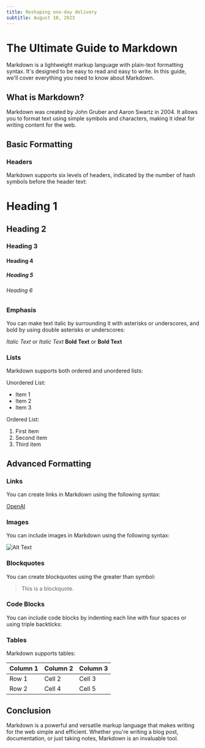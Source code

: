 ```yaml
---
title: Reshaping one-day delivery
subtitle: August 10, 2023
---
```



# The Ultimate Guide to Markdown

Markdown is a lightweight markup language with plain-text formatting syntax. It's designed to be easy to read and easy to write. In this guide, we'll cover everything you need to know about Markdown.

## What is Markdown?

Markdown was created by John Gruber and Aaron Swartz in 2004. It allows you to format text using simple symbols and characters, making it ideal for writing content for the web.

## Basic Formatting

### Headers

Markdown supports six levels of headers, indicated by the number of hash symbols before the header text:

# Heading 1
## Heading 2
### Heading 3
#### Heading 4
##### Heading 5
###### Heading 6

### Emphasis

You can make text italic by surrounding it with asterisks or underscores, and bold by using double asterisks or underscores:

*Italic Text* or _Italic Text_
**Bold Text** or __Bold Text__

### Lists

Markdown supports both ordered and unordered lists:

Unordered List:
- Item 1
- Item 2
- Item 3

Ordered List:
1. First item
2. Second item
3. Third item

## Advanced Formatting

### Links

You can create links in Markdown using the following syntax:

[OpenAI](https://openai.com)

### Images

You can include images in Markdown using the following syntax:

![Alt Text](https://example.com/image.jpg)

### Blockquotes

You can create blockquotes using the greater than symbol:

> This is a blockquote.

### Code Blocks

You can include code blocks by indenting each line with four spaces or using triple backticks:


### Tables

Markdown supports tables:

| Column 1 | Column 2 | Column 3 |
|----------|----------|----------|
| Row 1    | Cell 2   | Cell 3   |
| Row 2    | Cell 4   | Cell 5   |

## Conclusion

Markdown is a powerful and versatile markup language that makes writing for the web simple and efficient. Whether you're writing a blog post, documentation, or just taking notes, Markdown is an invaluable tool.
